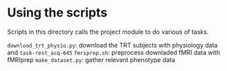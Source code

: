 # Using the scripts

Scripts in this directory calls the project module to do various of tasks.

`download_trt_physio.py`: download the TRT subjects with physiology data and `task-rest_acq-645`
`fmriprep.sh`: preprocess downladed fMRI data with fMRIprep
`make_dataset.py`: gather relevant phenotype data
